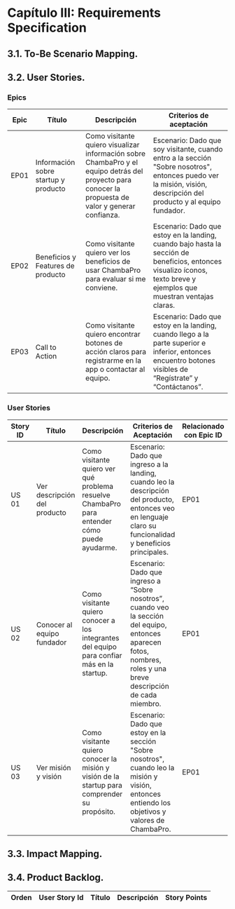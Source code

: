# Capítulo III: Requirements Specification

## 3.1. To-Be Scenario Mapping.

## 3.2. User Stories.

### Epics

| Epic | Título                               | Descripción                                                                                                                                            | Criterios de aceptación                                                                                                                                              |
|------|--------------------------------------|--------------------------------------------------------------------------------------------------------------------------------------------------------|----------------------------------------------------------------------------------------------------------------------------------------------------------------------|
| EP01 | Información sobre startup y producto | Como visitante quiero visualizar información sobre ChambaPro y el equipo detrás del proyecto para conocer la propuesta de valor y generar confianza.   | Escenario: Dado que soy visitante, cuando entro a la sección "Sobre nosotros", entonces puedo ver la misión, visión, descripción del producto y al equipo fundador.  |
| EP02 | Beneficios y Features de producto    | Como visitante quiero ver los beneficios de usar ChambaPro para evaluar si me conviene.                                                                | Escenario: Dado que estoy en la landing, cuando bajo hasta la sección de beneficios, entonces visualizo íconos, texto breve y ejemplos que muestran ventajas claras. |
| EP03 | Call to Action                       | Como visitante quiero encontrar botones de acción claros para registrarme en la app o contactar al equipo.                                             | Escenario: Dado que estoy en la landing, cuando llego a la parte superior e inferior, entonces encuentro botones visibles de “Regístrate” y “Contáctanos”.           |

### User Stories

| Story ID | Título                       | Descripción                                                                                   | Criterios de Aceptación                                                                                                                                            | Relacionado con Epic ID |
|----------|------------------------------|-----------------------------------------------------------------------------------------------|--------------------------------------------------------------------------------------------------------------------------------------------------------------------|-------------------------|
| US 01    | Ver descripción del producto | Como visitante quiero ver qué problema resuelve ChambaPro para entender cómo puede ayudarme.  | Escenario: Dado que ingreso a la landing, cuando leo la descripción del producto, entonces veo en lenguaje claro su funcionalidad y beneficios principales.        | EP01                    |
| US 02    | Conocer al equipo fundador   | Como visitante quiero conocer a los integrantes del equipo para confiar más en la startup.    | Escenario: Dado que ingreso a “Sobre nosotros”, cuando veo la sección del equipo, entonces aparecen fotos, nombres, roles y una breve descripción de cada miembro. | EP01                    |
| US 03    | Ver misión y visión          | Como visitante quiero conocer la misión y visión de la startup para comprender su propósito.  | Escenario: Dado que estoy en la sección "Sobre nosotros", cuando leo la misión y visión, entonces entiendo los objetivos y valores de ChambaPro.                   | EP01                    |

## 3.3. Impact Mapping.

## 3.4. Product Backlog.

| Orden | User Story Id | Título                                                      | Descripción                                                                                                                                                                                                                                           | Story Points |
|-------|---------------|-------------------------------------------------------------|-------------------------------------------------------------------------------------------------------------------------------------------------------------------------------------------------------------------------------------------------------|--------------|